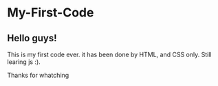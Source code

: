 # My-First-Code

## Hello guys!

This is my first code ever. 
it has been done by HTML, and CSS only. Still learing js :). 

Thanks for whatching
